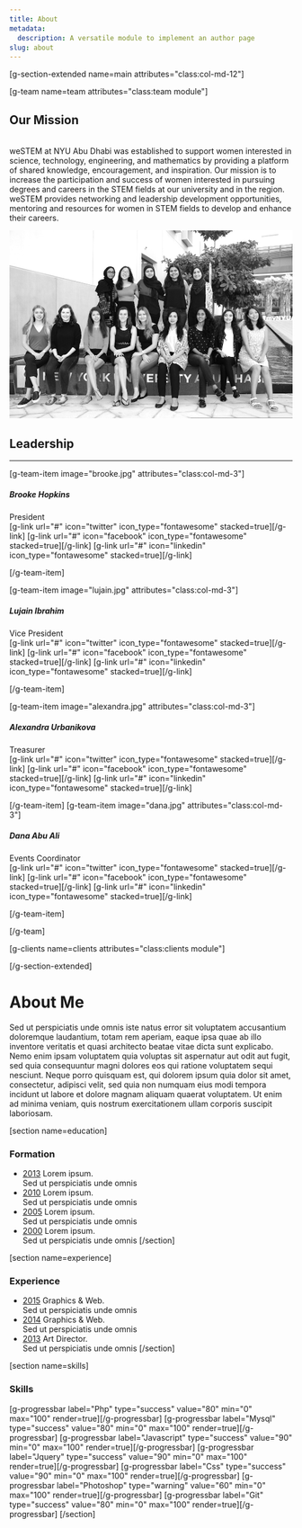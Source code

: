 ```yaml
---
title: About
metadata:
  description: A versatile module to implement an author page
slug: about
---
```






[g-section-extended name=main attributes="class:col-md-12"]



 [g-team name=team attributes="class:team module"]

## Our Mission
<br>
weSTEM at NYU Abu Dhabi was established to support women interested in science, technology, engineering, and mathematics by providing a platform of shared knowledge, encouragement, and inspiration.
Our mission is to increase the participation and success of women interested in pursuing degrees and careers in the STEM fields at our university and in the region. weSTEM provides networking and leadership development opportunities, mentoring and resources for women in STEM fields to develop and enhance their careers.

![team](westem-team.jpg)
<br>

 ## Leadership


 ___

 [g-team-item image="brooke.jpg" attributes="class:col-md-3"]
 <div class="item-icon">
 <h5>Brooke Hopkins</h5>
 President
 </div>
 <div class="item-social">
 [g-link url="#" icon="twitter" icon_type="fontawesome" stacked=true][/g-link]
 [g-link url="#" icon="facebook" icon_type="fontawesome" stacked=true][/g-link]
 [g-link url="#" icon="linkedin" icon_type="fontawesome" stacked=true][/g-link]
 </div>

 [/g-team-item]

 [g-team-item image="lujain.jpg" attributes="class:col-md-3"]
 <div class="item-icon">
 <h5>Lujain Ibrahim</h5>
 Vice President
 </div>
 <div class="item-social">
 [g-link url="#" icon="twitter" icon_type="fontawesome" stacked=true][/g-link]
 [g-link url="#" icon="facebook" icon_type="fontawesome" stacked=true][/g-link]
 [g-link url="#" icon="linkedin" icon_type="fontawesome" stacked=true][/g-link]
 </div>

 [/g-team-item]

 [g-team-item image="alexandra.jpg" attributes="class:col-md-3"]
 <div class="item-icon">
 <h5>Alexandra Urbanikova</h5>
 Treasurer
 </div>
 <div class="item-social">
 [g-link url="#" icon="twitter" icon_type="fontawesome" stacked=true][/g-link]
 [g-link url="#" icon="facebook" icon_type="fontawesome" stacked=true][/g-link]
 [g-link url="#" icon="linkedin" icon_type="fontawesome" stacked=true][/g-link]
 </div>

 [/g-team-item]
 [g-team-item image="dana.jpg" attributes="class:col-md-3"]
 <div class="item-icon">
 <h5>Dana Abu Ali</h5>
 Events Coordinator
 </div>
 <div class="item-social">
 [g-link url="#" icon="twitter" icon_type="fontawesome" stacked=true][/g-link]
 [g-link url="#" icon="facebook" icon_type="fontawesome" stacked=true][/g-link]
 [g-link url="#" icon="linkedin" icon_type="fontawesome" stacked=true][/g-link]
 </div>

 [/g-team-item]

 [/g-team]

 [g-clients name=clients attributes="class:clients module"]








[/g-section-extended]



# About Me
Sed ut perspiciatis unde omnis iste natus error sit voluptatem accusantium doloremque laudantium, totam rem aperiam, eaque ipsa quae ab illo inventore veritatis et quasi architecto beatae vitae dicta sunt explicabo. Nemo enim ipsam voluptatem quia voluptas sit aspernatur aut odit aut fugit, sed quia consequuntur magni dolores eos qui ratione voluptatem sequi nesciunt. Neque porro quisquam est, qui dolorem ipsum quia dolor sit amet, consectetur, adipisci velit, sed quia non numquam eius modi tempora incidunt ut labore et dolore magnam aliquam quaerat voluptatem. Ut enim ad minima veniam, quis nostrum exercitationem ullam corporis suscipit laboriosam.

[section name=education]
### Formation

- [2013](#)
  Lorem ipsum.  
  Sed ut perspiciatis unde omnis
- [2010](#)
  Lorem ipsum.  
  Sed ut perspiciatis unde omnis
- [2005](#)
  Lorem ipsum.  
  Sed ut perspiciatis unde omnis  
- [2000](#)
  Lorem ipsum.  
  Sed ut perspiciatis unde omnis
[/section]

[section name=experience]
### Experience

- [2015](#)
  Graphics & Web.  
  Sed ut perspiciatis unde omnis
- [2014](#)
  Graphics & Web.  
  Sed ut perspiciatis unde omnis
- [2013](#)
  Art Director.   
  Sed ut perspiciatis unde omnis
[/section]

[section name=skills]
### Skills

[g-progressbar label="Php" type="success" value="80" min="0" max="100" render=true][/g-progressbar]
[g-progressbar label="Mysql" type="success" value="80" min="0" max="100" render=true][/g-progressbar]
[g-progressbar label="Javascript" type="success" value="90" min="0" max="100" render=true][/g-progressbar]
[g-progressbar label="Jquery" type="success" value="90" min="0" max="100" render=true][/g-progressbar]
[g-progressbar label="Css" type="success" value="90" min="0" max="100" render=true][/g-progressbar]
[g-progressbar label="Photoshop" type="warning" value="60" min="0" max="100" render=true][/g-progressbar]
[g-progressbar label="Git" type="success" value="80" min="0" max="100" render=true][/g-progressbar]
[/section]
